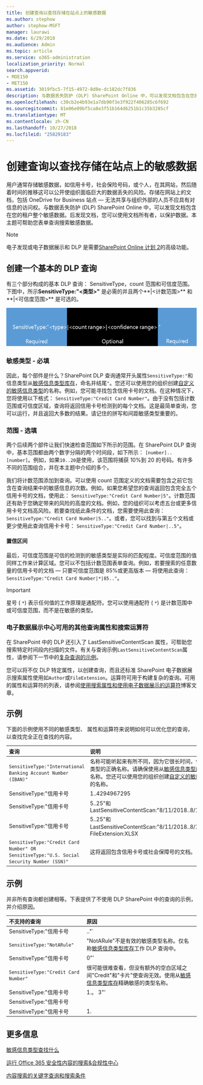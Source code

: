 ```yaml
---
title: 创建查询以查找存储在站点上的敏感数据
ms.author: stephow
author: stephow-MSFT
manager: laurawi
ms.date: 6/29/2018
ms.audience: Admin
ms.topic: article
ms.service: o365-administration
localization_priority: Normal
search.appverid:
- MOE150
- MET150
ms.assetid: 3019fbc5-7f15-4972-8d0e-dc182dc7f836
description: 与数据丢失防护 (DLP) SharePoint Online 中，可以发现文档包含在您的租户整个敏感数据。后发现文档，您可以使用文档所有者，以保护数据。本主题可帮助您表单查询搜索敏感数据。
ms.openlocfilehash: c30cb2e4b93e1a7db90f3e3f922f406285c6f692
ms.sourcegitcommit: 81e06e09bf5ca8e3f51b164d6251b1c35b3285cf
ms.translationtype: MT
ms.contentlocale: zh-CN
ms.lasthandoff: 10/27/2018
ms.locfileid: "25829183"
---
```

# <a name="form-a-query-to-find-sensitive-data-stored-on-sites"></a>创建查询以查找存储在站点上的敏感数据

用户通常存储敏感数据，如信用卡号，社会保险号码，或个人，在其网站，然后随着时间的推移这可以公开使组织面临巨大的数据丢失的风险。存储在网站上的文档，包括 OneDrive for Business 站点 — 无法共享与组织外部的人员不应具有对信息的访问权。与数据丢失防护 (DLP) SharePoint Online 中，可以发现文档包含在您的租户整个敏感数据。后发现文档，您可以使用文档所有者，以保护数据。本主题可帮助您表单查询搜索敏感数据。
  
> [!NOTE]
> 电子发现或电子数据展示和 DLP 是需要[SharePoint Online 计划 2](https://go.microsoft.com/fwlink/?LinkId=510080)的高级功能。 
  
## <a name="forming-a-basic-dlp-query"></a>创建一个基本的 DLP 查询

有三个部分构成的基本 DLP 查询： SensitiveType，count 范围和可信度范围。下图中，所示**SensitiveType:"\<类型\>"** 是必需的并且两个**|\<计数范围\>** 和**|\<可信度范围\>** 是可选的。 
  
![示例查询分为必需和可选两种](media/DLP-query-example-text.png)
  
### <a name="sensitive-type---required"></a>敏感类型 - 必填

因此，每个部件是什么？SharePoint DLP 查询通常开头属性`SensitiveType:"`和信息类型从[敏感信息类型库存](https://go.microsoft.com/fwlink/?LinkID=509999)，命名并结尾`"`。您还可以使用您的组织创建[自定义的敏感信息类型](create-a-custom-sensitive-information-type.md)的名称。例如，您可能寻找包含信用卡号的文档。在这种情况下，您将使用以下格式： `SensitiveType:"Credit Card Number"`。由于没有包括计数范围或可信度区域，查询将返回信用卡号检测到的每个文档。这是最简单查询，您可以运行，并且返回大多数的结果。请记住的拼写和间距敏感类型重要的。 
  
### <a name="ranges---optional"></a>范围 - 选填

两个后续两个部件让我们快速检查范围如下所示的范围。在 SharePoint DLP 查询中，基本范围都由两个数字分隔的两个时间段，如下所示： `[number]..[number]`。例如，如果`10..20`是使用，该范围将捕获 10%到 20 的号码。有许多不同的范围组合，并在本主题中介绍的多个。 
  
我们将计数范围添加到查询。可以使用 count 范围定义的文档需要包含之前它包含在查询结果中的敏感信息的次数。例如，如果您希望您的查询返回包含完全五个信用卡号的文档，使用此： `SensitiveType:"Credit Card Number|5"`。计数范围还有助于您确定带来的风险的高度的文档。例如，您的组织可以考虑五台或更多信用卡号文档高风险。若要查找纸此条件的文档，您需要使用此查询： `SensitiveType:"Credit Card Number|5.."`。或者，您可以找到与第五个文档或更少使用此查询信用卡卡号： `SensitiveType:"Credit Card Number|..5"`。 
  
#### <a name="confidence-range"></a>置信区间

最后，可信度范围是可信的检测到的敏感类型是实际的匹配程度。可信度范围的值同样工作来计算区域。您可以不包括计数范围表单查询。例如，若要搜索的任意数量的信用卡号的文档 — 只要可信度范围是 85%或更高版本 — 将使用此查询： `SensitiveType:"Credit Card Number|*|85.."`。 
  
> [!IMPORTANT]
> 星号 ( `*`) 表示任何值的工作原理是通配符。您可以使用通配符 ( `*`) 是计数范围中或可信度范围，而不是在敏感的类型。 
  
### <a name="additional-query-properties-and-search-operators-available-in-the-ediscovery-center"></a>电子数据展示中心可用的其他查询属性和搜索运算符

在 SharePoint 中的 DLP 还引入了 LastSensitiveContentScan 属性，可帮助您搜索特定时间段内扫描的文件。有关与查询示例`LastSensitiveContentScan`属性，请参阅下一节中的[复杂查询的示例](form-a-query-to-find-sensitive-data-stored-on-sites.md#BKMK_ExamplesOfComplexQueries)。 
  
您可以将不仅 DLP 特定属性，以创建查询，而且还标准 SharePoint 电子数据展示搜索属性使用如`Author`或`FileExtension`。运算符可用于构建复杂的查询。可用的属性和运算符的列表，请参阅[使用搜索属性和使用电子数据展示的运算符](https://go.microsoft.com/fwlink/?LinkId=510093)博客文章。 
  
## <a name="examples-of-complex-queries"></a>示例

下面的示例使用不同的敏感类型、 属性和运算符来说明如何可以优化您的查询，以查找完全正在查找的内容。
  
|**查询**|**说明**|
|:-----|:-----|
| `SensitiveType:"International Banking Account Number (IBAN)"` <br/> |名称可能听起来有所不同，因为它很长时间，但它是敏感类型的正确名称。请确保使用从[敏感信息类型库存](https://go.microsoft.com/fwlink/?LinkID=509999)的确切名称。您还可以使用您的组织创建[自定义的敏感信息类型](create-a-custom-sensitive-information-type.md)的名称。<br/> |
| SensitiveType:"信用卡号|1..4294967295|1..100"' <br/> |这将返回与至少一个匹配的文档为敏感类型"信用卡号"。每个区域的值是各自的最小和最大值。编写此查询的简单方法是`SensitiveType:"Credit Card Number"`，但其中是为了娱乐中的？<br/> |
| SensitiveType:"信用卡号| 5..25"和 LastSensitiveContentScan:"8/11/2018..8/13/2018"' <br/> |这将返回从 2018 年 8 月 11，通过 2018 年 8 月 13，5-25 信用卡号已扫描的文档。  <br/> |
| SensitiveType:"信用卡号| 5..25"和 LastSensitiveContentScan:"8/11/2018..8/13/2018"不 FileExtension:XLSX <br/> |这将返回从 2018 年 8 月 11，通过 2018 年 8 月 13，5-25 信用卡号已扫描的文档。带 XLSX 扩展名的文件不包含在查询结果中。 `FileExtension`是一个可以包括在查询中的许多属性。有关详细信息，请参阅[使用搜索属性和使用电子数据展示的运算符](https://go.microsoft.com/fwlink/?LinkId=510093)。<br/> |
| `SensitiveType:"Credit Card Number" OR SensitiveType:"U.S. Social Security Number (SSN)"` <br/> |这将返回包含信用卡号或社会保障号的文档。  <br/> |
   
## <a name="examples-of-queries-to-avoid"></a>示例

并非所有查询都创建相等。下表提供了不使用 DLP SharePoint 中的查询的示例，并介绍原因。
  
|**不支持的查询**|**原因**|
|:-----|:-----|
| SensitiveType:"信用卡号|.."` <br/> |必须至少添加一个数值。  <br/> |
| `SensitiveType:"NotARule"` <br/> |"NotARule"不是有效的敏感类型名称。仅名称[敏感信息类型库存](https://go.microsoft.com/fwlink/?LinkID=509999)工作 DLP 查询中。<br/> |
| SensitiveType:"信用卡号|0"' <br/> |为最小值或范围中的最大值，零无效。  <br/> |
| `SensitiveType:"Credit Card Number"` <br/> |很可能很难查看，但没有额外的空白区域之间"Credit"和"卡片"使查询无效。使用从[敏感信息类型库存](https://go.microsoft.com/fwlink/?LinkID=509999)精确敏感的类型名称。<br/> |
| SensitiveType:"信用卡号|1.。 3"' <br/> |不应由空格分隔的两个时间段部分。  <br/> |
| SensitiveType:"信用卡号| |1.|80..."' <br/> |有太多管道分隔符 （|).而是遵循以下格式: SensitiveType:"信用卡号|1.|80..."' <br/> |
| SensitiveType:"信用卡号|1.|80..101"' <br/> |因为可信度值代表百分比，他们不能超过 100。而是介于 1 至 100 选择一个号码。  <br/> |
   
## <a name="for-more-information"></a>更多信息

[敏感信息类型查找什么](what-the-sensitive-information-types-look-for.md)
  
[运行 Office 365 安全性内容的搜索&amp;合规性中心](run-a-content-search-in-the-security-and-compliance-center.md)
  
[内容搜索的关键字查询和搜索条件](keyword-queries-and-search-conditions.md)
  

